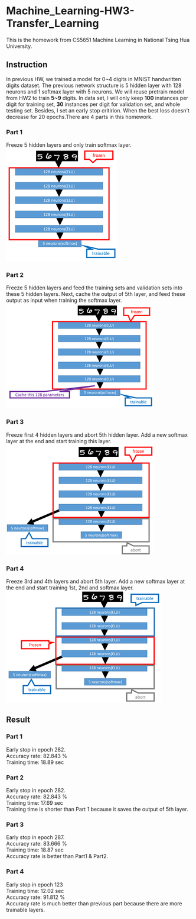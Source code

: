 # Machine_Learning-HW3-Transfer_Learning
This is the homework from CS5651 Machine Learning in National Tsing Hua University.

## Instruction
In previous HW, we trained a model for 0\~4 digits in MNIST handwritten digits dataset. The previous network structure is 5 hidden layer with 128 neurons and 1 softmax layer with 5 neurons. We will reuse pretrain model from HW2 to train **5\~9** digits. In data set, I will only keep **100** instances per digit for training set, **30** instances per digit for validation set, and whole testing set. Besides, I set an early stop critirion. When the best loss doesn't decrease for 20 epochs.There are 4 parts in this homework. </br>
### Part 1
Freeze 5 hidden layers and only train softmax layer. </br>
![structure1](https://github.com/ChenBlue/Machine_Learning-HW3-Transfer_Learning/blob/master/FIG/part1_structure.PNG) </br>

### Part 2
Freeze 5 hidden layers and feed the training sets and validation sets into these 5 hidden layers. Next, cache the output of 5th layer, and feed these output as input when training the softmax layer. </br>
![structure2](https://github.com/ChenBlue/Machine_Learning-HW3-Transfer_Learning/blob/master/FIG/part2_structure.PNG) </br>

### Part 3
Freeze first 4 hidden layers and abort 5th hidden layer. Add a new softmax layer at the end and start training this layer. </br>
![structure3](https://github.com/ChenBlue/Machine_Learning-HW3-Transfer_Learning/blob/master/FIG/part3_structure.PNG) </br>

### Part 4
Freeze 3rd and 4th layers and abort 5th layer. Add a new softmax layer at the end and start training 1st, 2nd and softmax layer. </br>
![structure4](https://github.com/ChenBlue/Machine_Learning-HW3-Transfer_Learning/blob/master/FIG/part4_structure.PNG) </br>

## Result
### Part 1
Early stop in epoch 282. </br>
Accuracy rate: 82.843 % </br>
Training time: 18.89 sec

### Part 2
Early stop in epoch 282. </br>
Accuracy rate: 82.843 % </br>
Training time: 17.69 sec </br>
Training time is shorter than Part 1 because it saves the output of 5th layer.

### Part 3
Early stop in epoch 287. </br>
Accuracy rate: 83.666 % </br>
Training time: 18.87 sec </br>
Accuracy rate is better than Part1 & Part2.

### Part 4
Early stop in epoch 123 </br>
Training time: 12.02 sec </br>
Accuracy rate: 91.812 % </br>
Accuracy rate is much better than previous part because there are more trainable layers.

